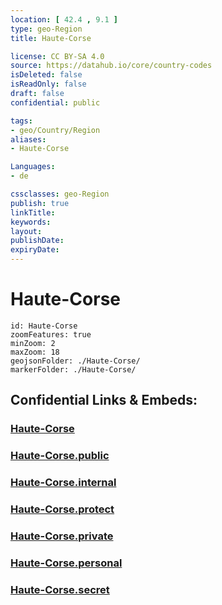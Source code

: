```yaml
---
location: [ 42.4 , 9.1 ] 
type: geo-Region
title: Haute-Corse

license: CC BY-SA 4.0
source: https://datahub.io/core/country-codes
isDeleted: false
isReadOnly: false
draft: false
confidential: public

tags:
- geo/Country/Region
aliases:
- Haute-Corse

Languages:
- de

cssclasses: geo-Region
publish: true
linkTitle: 
keywords: 
layout: 
publishDate: 
expiryDate: 
---
```


# Haute-Corse

```leaflet
id: Haute-Corse
zoomFeatures: true 
minZoom: 2 
maxZoom: 18
geojsonFolder: ./Haute-Corse/
markerFolder: ./Haute-Corse/
```


## Confidential Links & Embeds: 

### [Haute-Corse](/_Standards/Earth/Continent/Europe/Europe~West/France/regions~France/Corse/departments~Corse/Haute-Corse.md) 

### [Haute-Corse.public](/_public/Earth/Continent/Europe/Europe~West/France/regions~France/Corse/departments~Corse/Haute-Corse.public.md) 

### [Haute-Corse.internal](/_internal/Earth/Continent/Europe/Europe~West/France/regions~France/Corse/departments~Corse/Haute-Corse.internal.md) 

### [Haute-Corse.protect](/_protect/Earth/Continent/Europe/Europe~West/France/regions~France/Corse/departments~Corse/Haute-Corse.protect.md) 

### [Haute-Corse.private](/_private/Earth/Continent/Europe/Europe~West/France/regions~France/Corse/departments~Corse/Haute-Corse.private.md) 

### [Haute-Corse.personal](/_personal/Earth/Continent/Europe/Europe~West/France/regions~France/Corse/departments~Corse/Haute-Corse.personal.md) 

### [Haute-Corse.secret](/_secret/Earth/Continent/Europe/Europe~West/France/regions~France/Corse/departments~Corse/Haute-Corse.secret.md)

